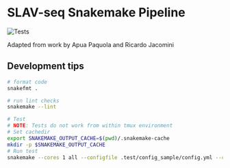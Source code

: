 # SLAV-seq Snakemake Pipeline

![Tests](https://github.com/mikecuoco/sz_slavseq/actions/workflows/main.yml/badge.svg)

Adapted from work by Apua Paquola and Ricardo Jacomini

## Development tips

```bash
# format code
snakefmt .

# run lint checks
snakemake --lint

# Test
# NOTE: Tests do not work from within tmux environment
# Set cachedir
export SNAKEMAKE_OUTPUT_CACHE=$(pwd)/.snakemake-cache
mkdir -p $SNAKEMAKE_OUTPUT_CACHE
# Run test
snakemake --cores 1 all --configfile .test/config_sample/config.yml --cache --rerun-incomplete --show-failed-logs --use-conda --debug
```